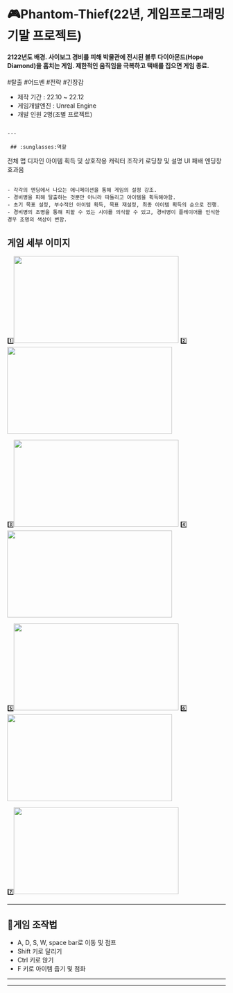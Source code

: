 # :video_game:Phantom-Thief(22년, 게임프로그래밍 기말 프로젝트)

#### 2122년도 배경. 사이보그 경비를 피해 박물관에 전시된 블루 다이아몬드(Hope Diamond)을 훔치는 게임. 제한적인 움직임을 극복하고 택배를 집으면 게임 종료.

#탈출 #어드벤 #전략 #긴장감

+ 제작 기간 : 22.10 ~ 22.12
+ 게임개발엔진 : Unreal Engine
+ 개발 인원 2명(조별 프로젝트)

```

---

 ## :sunglasses:역할
 ```
   전체 맵 디자인
   아이템 획득 및 상호작용
   캐릭터 조작키
   로딩창 및 설명 UI
   패배 엔딩창
   효과음
```

- 각각의 엔딩에서 나오는 애니메이션을 통해 게임의 설정 강조.
- 경비병을 피해 탈출하는 것뿐만 아니라 따돌리고 아이템을 획득해야함.
- 초기 목표 설정, 부수적인 아이템 획득, 목표 재설정, 최종 아이템 획득의 순으로 진행.
- 경비병의 조명을 통해 피할 수 있는 시야를 의식할 수 있고, 경비병이 플레이어를 인식한 경우 조명의 색상이 변함.
```

## 게임 세부 이미지
:one:<img src = https://user-images.githubusercontent.com/65931605/222872972-ef02eadd-3934-41c9-bd3c-3c78d151c67e.png height=200 width=380> :two:<img src = https://user-images.githubusercontent.com/65931605/222872951-4f256076-c320-4899-98e7-1b6a0bdb6e00.png height=200 width=380> 

:three:<img src = https://user-images.githubusercontent.com/65931605/222872967-375a4233-3ec6-43e9-9998-f936e1c95e2c.png height=200 width=380> :four:<img src = https://user-images.githubusercontent.com/65931605/222872973-420ed086-8b2a-4b27-876d-d48345154159.png height=200 width=380>

:five:<img src = https://user-images.githubusercontent.com/65931605/222872970-c75a9100-6d20-4101-ae56-62e1b5398aa7.png height=200 width=380> :six:<img src = https://user-images.githubusercontent.com/65931605/222872963-b4c4597b-42c3-490a-9ff0-8221697db153.png height=200 width=380> 

:seven:<img src = https://user-images.githubusercontent.com/65931605/222872955-9da280af-7b2b-47ee-b243-e69897c8d32c.png height=200 width=380>


---

## :mag_right:게임 조작법   
   + A, D, S, W, space bar로 이동 및 점프
   + Shift 키로 달리기
   + Ctrl 키로 앉기
   + F 키로 아이템 줍기 및 점화

---
---
